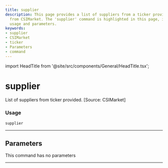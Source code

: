 ```yaml
---
title: supplier
description: This page provides a list of suppliers from a ticker provided, sourced
  from CSIMarket. The 'supplier' command is highlighted in this page, including its
  usage and parameters.
keywords:
- supplier
- CSIMarket
- ticker
- Parameters
- command
---
```


import HeadTitle from '@site/src/components/General/HeadTitle.tsx';

<HeadTitle title="supplier - Dd - Stocks - Reference | OpenBB Terminal Docs" />

# supplier

List of suppliers from ticker provided. [Source: CSIMarket]

### Usage

```python
supplier
```

---

## Parameters

This command has no parameters


---
